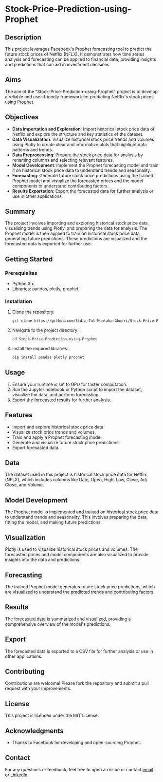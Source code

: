 # Stock-Price-Prediction-using-Prophet

## Description
This project leverages Facebook's Prophet forecasting tool to predict the future stock prices of Netflix (NFLX). It demonstrates how time series analysis and forecasting can be applied to financial data, providing insights and predictions that can aid in investment decisions.

## Aims
The aim of the "Stock-Price-Prediction-using-Prophet" project is to develop a reliable and user-friendly framework for predicting Netflix's stock prices using Prophet.

## Objectives
- **Data Importation and Exploration**: Import historical stock price data of Netflix and explore the structure and key statistics of the dataset.
- **Data Visualization**: Visualize historical stock price trends and volumes using Plotly to create clear and informative plots that highlight data patterns and trends.
- **Data Preprocessing**: Prepare the stock price data for analysis by renaming columns and selecting relevant features.
- **Model Development**: Implement the Prophet forecasting model and train it on historical stock price data to understand trends and seasonality.
- **Forecasting**: Generate future stock price predictions using the trained Prophet model and visualize the forecasted prices and the model components to understand contributing factors.
- **Results Exportation**: Export the forecasted data for further analysis or use in other applications.

## Summary
The project involves importing and exploring historical stock price data, visualizing trends using Plotly, and preparing the data for analysis. The Prophet model is then applied to train on historical stock price data, generating future predictions. These predictions are visualized and the forecasted data is exported for further use.

## Getting Started
### Prerequisites
- Python 3.x
- Libraries: pandas, plotly, prophet

### Installation
1. Clone the repository:
    ```bash
    git clone https://github.com/Sidra-Tul-Muntaha-Ghouri/Stock-Price-Prediction-using-Prophet
    ```
2. Navigate to the project directory:
    ```bash
    cd Stock-Price-Prediction-using-Prophet
    ```
3. Install the required libraries:
    ```bash
    pip install pandas plotly prophet
    ```

## Usage
1. Ensure your runtime is set to GPU for faster computation.
2. Run the Jupyter notebook or Python script to import the dataset, visualize the data, and perform forecasting.
3. Export the forecasted results for further analysis.

## Features
- Import and explore historical stock price data.
- Visualize stock price trends and volumes.
- Train and apply a Prophet forecasting model.
- Generate and visualize future stock price predictions.
- Export forecasted data.

## Data
The dataset used in this project is historical stock price data for Netflix (NFLX), which includes columns like Date, Open, High, Low, Close, Adj Close, and Volume.

## Model Development
The Prophet model is implemented and trained on historical stock price data to understand trends and seasonality. This involves preparing the data, fitting the model, and making future predictions.

## Visualization
Plotly is used to visualize historical stock prices and volumes. The forecasted prices and model components are also visualized to provide insights into the data and predictions.

## Forecasting
The trained Prophet model generates future stock price predictions, which are visualized to understand the predicted trends and contributing factors.

## Results
The forecasted data is summarized and visualized, providing a comprehensive overview of the model's predictions.

## Export
The forecasted data is exported to a CSV file for further analysis or use in other applications.

## Contributing
Contributions are welcome! Please fork the repository and submit a pull request with your improvements.

## License
This project is licensed under the MIT License.

## Acknowledgments
- Thanks to Facebook for developing and open-sourcing Prophet.

## Contact
For any questions or feedback, feel free to open an issue or contact [email](sidratulmuntaha135@gmail.com) or [LinkedIn](https://www.linkedin.com/in/sidra-tul-muntaha-ghouri/)
